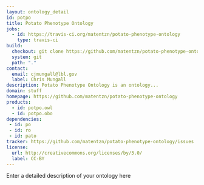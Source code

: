 ```yaml
---
layout: ontology_detail
id: potpo
title: Potato Phenotype Ontology
jobs:
  - id: https://travis-ci.org/matentzn/potato-phenotype-ontology
    type: travis-ci
build:
  checkout: git clone https://github.com/matentzn/potato-phenotype-ontology.git
  system: git
  path: "."
contact:
  email: cjmungall@lbl.gov
  label: Chris Mungall
description: Potato Phenotype Ontology is an ontology...
domain: stuff
homepage: https://github.com/matentzn/potato-phenotype-ontology
products:
  - id: potpo.owl
  - id: potpo.obo
dependencies:
 - id: po
 - id: ro
 - id: pato
tracker: https://github.com/matentzn/potato-phenotype-ontology/issues
license:
  url: http://creativecommons.org/licenses/by/3.0/
  label: CC-BY
---
```


Enter a detailed description of your ontology here
